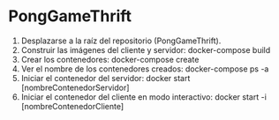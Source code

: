 # PongGameThrift

1. Desplazarse a la raíz del repositorio (PongGameThrift).
2. Construir las imágenes del cliente y servidor: docker-compose build
3. Crear los contenedores: docker-compose create
4. Ver el nombre de los contenedores creados: docker-compose ps -a
5. Iniciar el contenedor del servidor: docker start [nombreContenedorServidor]
6. Iniciar el contenedor del cliente en modo interactivo: docker start -i [nombreContenedorCliente]
